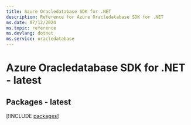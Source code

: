 ```yaml
---
title: Azure Oracledatabase SDK for .NET
description: Reference for Azure Oracledatabase SDK for .NET
ms.date: 07/12/2024
ms.topic: reference
ms.devlang: dotnet
ms.service: oracledatabase
---
```

# Azure Oracledatabase SDK for .NET - latest
## Packages - latest
[!INCLUDE [packages](oracledatabase-index.md)]